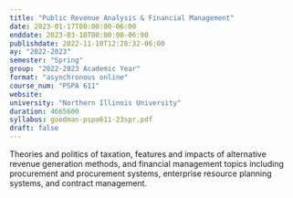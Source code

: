 ```yaml
---
title: "Public Revenue Analysis & Financial Management"
date: 2023-01-17T00:00:00-06:00
enddate: 2023-03-10T00:00:00-06:00
publishdate: 2022-11-10T12:28:32-06:00
ay: "2022-2023"
semester: "Spring" 
group: "2022-2023 Academic Year"
format: "asynchronous online"
course_num: "PSPA 611"
website:
university: "Northern Illinois University"
duration: 4665600
syllabus: goodman-pspa611-23spr.pdf
draft: false
---
```


Theories and politics of taxation, features and impacts of alternative revenue generation methods, and financial management topics including procurement and procurement systems, enterprise resource planning systems, and contract management.